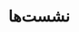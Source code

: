 ---
draft: false
title: "نشست‌ها"
description: "ما در شیرازلاگ دورهمی‌های دوستانه‌ای داریم و به بحث و گفت و گو درباره نرم افزارهای آزاد می‌پردازیم. در اینجا می‌تونید لیست جلسات شیرازلاگ رو مشاهده کنید."
keywords: ["شیرازلاگ", "گنو/لینوکس", "متن‌باز", "نرم‌افزار آزاد", "لینوکس", "دورهمی", "نشست", "نشست"]
---
